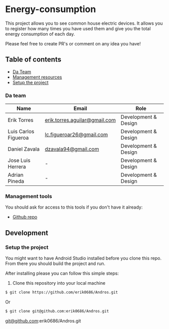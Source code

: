 # Energy-consumption

This project allows you to see common house electric devices. It allows you to register how many times you have used them and give you the total energy consumption of each day. 


Please feel free to create PR's or comment on any idea you have!

## Table of contents

* [Da Team](#team)
* [Management resources](#management-resources)
* [Setup the project](#setup-the-project)


### Da team 

| Name  | Email | Role |
| ------------- | ------------- | ------------- |
| Erik Torres  | erik.torres.aguilar@gmail.com  | Development & Design |
| Luis Carlos Figueroa  | lc.figueroar26@gmail.com  | Development & Design |
| Daniel Zavala | dzavala94@gmail.com  | Development & Design |
| Jose Luis Herrera  | -  | Development & Design |
| Adrian Pineda  | -  | Development & Design |

### Management tools

You should ask for access to this tools if you don't have it already:

* [Github repo](https://github.com/erik0686/Andros)

## Development

### Setup the project

You might want to have Android Studio installed before you clone this repo. From there you should build the project and run.

After installing please you can follow this simple steps:

1. Clone this repository into your local machine

```bash
$ git clone https://github.com/erik0686/Andros.git
```

Or

```bash
$ git clone git@github.com:erik0686/Andros.git
```


git@github.com:erik0686/Andros.git
